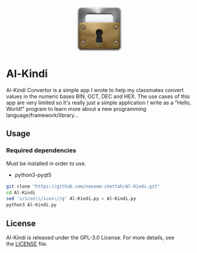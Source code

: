 <p align="center">
    <img src="https://raw.githubusercontent.com/naseem-chettah/Al-Kindi/main/icos/app-ico.png" alt="Al Kindi" width=128 height=128>
</p>

# Al-Kindi
Al-Kindi Convertor is a simple app I wrote to help my classmates convert values in the numeric bases BIN, OCT, DEC and HEX. The use cases of this app are very limited so it's really just a simple application I write as a "Hello, World!" program to learn more about a new programming language/framework/library...

## Usage
### Required dependencies

Must be installed in order to use.
- python3-pyqt5

```bash
git clone "https://github.com/naseem-chettah/Al-Kindi.git"
cd Al-Kindi
sed 's/icos\\/icos\//g' Al-Kindi.py > Al-Kindi.py
python3 Al-Kindi.py
```

## License

Al-Kindi is released under the GPL-3.0 License. For more details, see the [LICENSE](https://github.com/naseem-chettah/Al-Kindi/blob/main/LICENSE) file.
